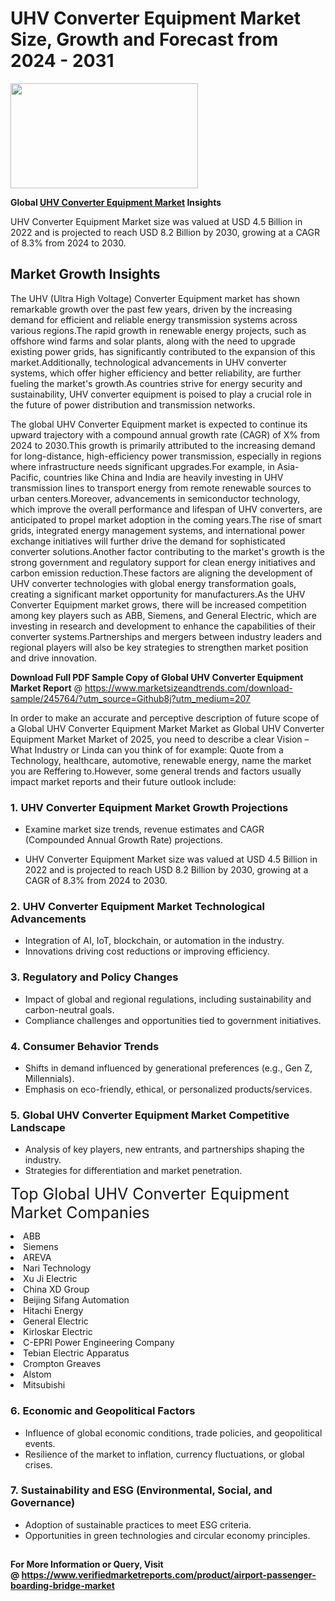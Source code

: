 <H1>UHV Converter Equipment Market Size, Growth and Forecast from 2024 - 2031</H1><img class="aligncenter size-medium wp-image-584254" src="https://thirdeyenews.in/wp-content/uploads/2024/09/Global-Market-Research-300x168.jpeg" alt="" width="300" height="168" /><p><strong>Global&nbsp;<a href="https://www.marketsizeandtrends.com/download-sample/245764/?utm_source=Github8j?utm_medium=207">UHV Converter Equipment Market</a> Insights</strong></p><p>UHV Converter Equipment Market size was valued at USD 4.5 Billion in 2022 and is projected to reach USD 8.2 Billion by 2030, growing at a CAGR of 8.3% from 2024 to 2030.</p><p><h2>Market Growth Insights</h2> <p>The UHV (Ultra High Voltage) Converter Equipment market has shown remarkable growth over the past few years, driven by the increasing demand for efficient and reliable energy transmission systems across various regions.The rapid growth in renewable energy projects, such as offshore wind farms and solar plants, along with the need to upgrade existing power grids, has significantly contributed to the expansion of this market.Additionally, technological advancements in UHV converter systems, which offer higher efficiency and better reliability, are further fueling the market's growth.As countries strive for energy security and sustainability, UHV converter equipment is poised to play a crucial role in the future of power distribution and transmission networks.</p> <p>The global UHV Converter Equipment market is expected to continue its upward trajectory with a compound annual growth rate (CAGR) of X% from 2024 to 2030.This growth is primarily attributed to the increasing demand for long-distance, high-efficiency power transmission, especially in regions where infrastructure needs significant upgrades.For example, in Asia-Pacific, countries like China and India are heavily investing in UHV transmission lines to transport energy from remote renewable sources to urban centers.Moreover, advancements in semiconductor technology, which improve the overall performance and lifespan of UHV converters, are anticipated to propel market adoption in the coming years.The rise of smart grids, integrated energy management systems, and international power exchange initiatives will further drive the demand for sophisticated converter solutions.Another factor contributing to the market's growth is the strong government and regulatory support for clean energy initiatives and carbon emission reduction.These factors are aligning the development of UHV converter technologies with global energy transformation goals, creating a significant market opportunity for manufacturers.As the UHV Converter Equipment market grows, there will be increased competition among key players such as ABB, Siemens, and General Electric, which are investing in research and development to enhance the capabilities of their converter systems.Partnerships and mergers between industry leaders and regional players will also be key strategies to strengthen market position and drive innovation.<p><span class=""><strong>Download Full PDF Sample Copy of Global UHV Converter Equipment Market Report</strong> @ <a href="https://www.marketsizeandtrends.com/download-sample/245764/?utm_source=Github8j?utm_medium=207" target="_blank">https://www.marketsizeandtrends.com/download-sample/245764/?utm_source=Github8j?utm_medium=207</a></span></p><p>In order to make an accurate and perceptive description of future scope of a Global&nbsp;UHV Converter Equipment Market Market as Global&nbsp;UHV Converter Equipment Market Market of 2025, you need to describe a clear Vision &ndash; What Industry or Linda can you think of for example: Quote from a Technology, healthcare, automotive, renewable energy, name the market you are Reffering to.However, some general trends and factors usually impact market reports and their future outlook include:</p><h3>1.&nbsp;<strong>UHV Converter Equipment Market Growth Projections</strong></h3><ul><li>Examine market size trends, revenue estimates and CAGR (Compounded Annual Growth Rate) projections.</li><li><p>UHV Converter Equipment Market size was valued at USD 4.5 Billion in 2022 and is projected to reach USD 8.2 Billion by 2030, growing at a CAGR of 8.3% from 2024 to 2030.</p></li></ul><h3>2.&nbsp;<strong>UHV Converter Equipment Market Technological Advancements</strong></h3><ul><li>Integration of AI, IoT, blockchain, or automation in the industry.</li><li>Innovations driving cost reductions or improving efficiency.</li></ul><h3>3.&nbsp;<strong>Regulatory and Policy Changes</strong></h3><ul><li>Impact of global and regional regulations, including sustainability and carbon-neutral goals.</li><li>Compliance challenges and opportunities tied to government initiatives.</li></ul><h3>4.&nbsp;<strong>Consumer Behavior Trends</strong></h3><ul><li>Shifts in demand influenced by generational preferences (e.g., Gen Z, Millennials).</li><li>Emphasis on eco-friendly, ethical, or personalized products/services.</li></ul><h3>5.&nbsp;<strong>Global UHV Converter Equipment Market Competitive Landscape</strong></h3><ul><li>Analysis of key players, new entrants, and partnerships shaping the industry.</li><li>Strategies for differentiation and market penetration.</li></ul><p data-pm-slice="1 1 []"><span style="color: inherit; font-family: inherit; font-size: 25px;">Top Global UHV Converter Equipment Market Companies</span></p><div class="" data-test-id=""><p><li>ABB</li><li> Siemens</li><li> AREVA</li><li> Nari Technology</li><li> Xu Ji Electric</li><li> China XD Group</li><li> Beijing Sifang Automation</li><li> Hitachi Energy</li><li> General Electric</li><li> Kirloskar Electric</li><li> C-EPRI Power Engineering Company</li><li> Tebian Electric Apparatus</li><li> Crompton Greaves</li><li> Alstom</li><li> Mitsubishi</li></p></div><h3>6.&nbsp;<strong>Economic and Geopolitical Factors</strong></h3><ul><li>Influence of global economic conditions, trade policies, and geopolitical events.</li><li>Resilience of the market to inflation, currency fluctuations, or global crises.</li></ul><h3>7.&nbsp;<strong>Sustainability and ESG (Environmental, Social, and Governance)</strong></h3><ul><li>Adoption of sustainable practices to meet ESG criteria.</li><li>Opportunities in green technologies and circular economy principles.</li></ul><h2><strong style="font-size: 14px;">For More Information or Query, Visit @&nbsp;</strong><a style="background-color: #ffffff; font-size: 14px;" href="https://www.marketsizeandtrends.com/report/uhv-converter-equipment-market/" target="_blank">https://www.verifiedmarketreports.com/product/airport-passenger-boarding-bridge-market</a></h2>